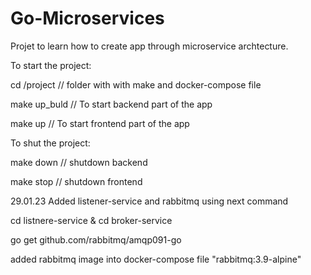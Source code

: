# Go-Microservices
Projet to learn how to create app through microservice archtecture.

To start the project:


cd /project // folder with with make and docker-compose file 

make up_buld // To start backend part of the app

make up  // To start frontend part of the app


To shut the project:

make down // shutdown backend

make stop // shutdown frontend

29.01.23 
Added listener-service and rabbitmq using next command


cd listnere-service & cd broker-service

go get github.com/rabbitmq/amqp091-go

added rabbitmq image into docker-compose file
"rabbitmq:3.9-alpine"

